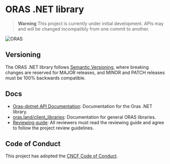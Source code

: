 # ORAS .NET library

> **Warning** This project is currently under initial development. APIs may and will be changed incompatibly from one commit to another.

![ORAS](https://github.com/oras-project/oras-www/raw/main/docs/assets/images/oras.png)

## Versioning

The ORAS .NET library follows [Semantic Versioning](https://semver.org/), where breaking changes are reserved for MAJOR releases, and MINOR and PATCH releases must be 100% backwards compatible.

## Docs

- [Oras-dotnet API Documentation](https://oras-project.github.io/oras-dotnet/api/): Documentation for the Oras .NET library.
- [oras.land/client_libraries](https://oras.land/client_libraries/): Documentation for general ORAS libraries.
- [Reviewing guide](https://github.com/oras-project/community/blob/main/REVIEWING.md): All reviewers must read the reviewing guide and agree to follow the project review guidelines.

## Code of Conduct

This project has adopted the [CNCF Code of Conduct](https://github.com/cncf/foundation/blob/master/code-of-conduct.md).
